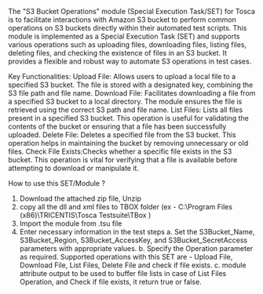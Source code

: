 The "S3 Bucket Operations" module (Special Execution Task/SET) for Tosca is to facilitate interactions with Amazon S3 bucket to perform common operations on S3 buckets directly within their automated test scripts. This module is implemented as a Special Execution Task (SET) and supports various operations such as uploading files, downloading files, listing files, deleting files, and checking the existence of files in an S3 bucket. It provides a flexible and robust way to automate S3 operations in test cases.

Key Functionalities:
Upload File: Allows users to upload a local file to a specified S3 bucket. The file is stored with a designated key, combining the S3 file path and file name.
Download File: Facilitates downloading a file from a specified S3 bucket to a local directory. The module ensures the file is retrieved using the correct S3 path and file name.
List Files: Lists all files present in a specified S3 bucket. This operation is useful for validating the contents of the bucket or ensuring that a file has been successfully uploaded.
Delete File: Deletes a specified file from the S3 bucket. This operation helps in maintaining the bucket by removing unnecessary or old files.
Check File Exists:Checks whether a specific file exists in the S3 bucket. This operation is vital for verifying that a file is available before attempting to download or manipulate it.

How to use this SET/Module ?
  1. Download the attached zip file, Unzip
  2. copy all the dll and xml files to TBOX folder (ex - C:\Program Files (x86)\TRICENTIS\Tosca Testsuite\TBox )
  3. Import the module from .tsu file
  4. Enter necessary information in the test steps
       a. Set the S3Bucket_Name, S3Bucket_Region, S3Bucket_AccessKey, and S3Bucket_SecretAccess parameters with appropriate values.
       b. Specify the Operation parameter as required. Supported operations with this SET are - Upload File, Download File, List Files, Delete File and check if file exists.
       c. module attribute output to be used to buffer file lists in case of List Files Operation, and Check if file exists, it return true or false.
